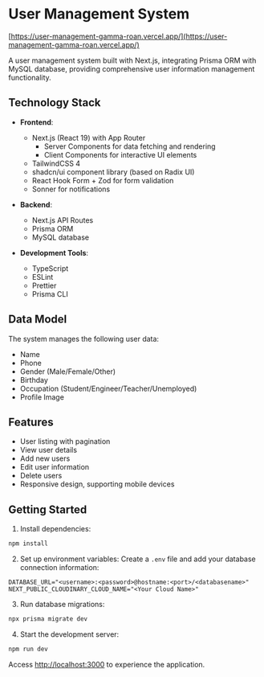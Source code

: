 # User Management System

[https://user-management-gamma-roan.vercel.app/](https://user-management-gamma-roan.vercel.app/)

A user management system built with Next.js, integrating Prisma ORM with MySQL database, providing comprehensive user information management functionality.

## Technology Stack

- **Frontend**:
  - Next.js (React 19) with App Router
    - Server Components for data fetching and rendering
    - Client Components for interactive UI elements
  - TailwindCSS 4
  - shadcn/ui component library (based on Radix UI)
  - React Hook Form + Zod for form validation
  - Sonner for notifications

- **Backend**:
  - Next.js API Routes
  - Prisma ORM
  - MySQL database

- **Development Tools**:
  - TypeScript
  - ESLint
  - Prettier
  - Prisma CLI

## Data Model

The system manages the following user data:
- Name
- Phone
- Gender (Male/Female/Other)
- Birthday
- Occupation (Student/Engineer/Teacher/Unemployed)
- Profile Image

## Features

- User listing with pagination
- View user details
- Add new users
- Edit user information
- Delete users
- Responsive design, supporting mobile devices

## Getting Started

1. Install dependencies:

```bash
npm install
```

2. Set up environment variables:
Create a `.env` file and add your database connection information:

```
DATABASE_URL="<username>:<password>@hostname:<port>/<databasename>"
NEXT_PUBLIC_CLOUDINARY_CLOUD_NAME="<Your Cloud Name>"
```

3. Run database migrations:

```bash
npx prisma migrate dev
```

4. Start the development server:

```bash
npm run dev
```

Access [http://localhost:3000](http://localhost:3000) to experience the application.


